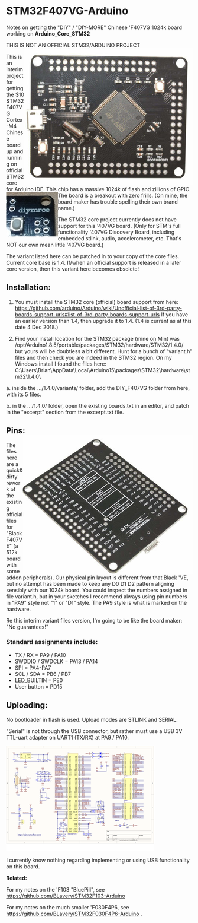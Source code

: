 # STM32F407VG-Arduino
Notes on getting the "DIY" / "DIY-MORE" Chinese 'F407VG 1024k board working on __Arduino_Core_STM32__

THIS IS NOT AN OFFICIAL STM32/ARDUINO PROJECT <img align="right" src="images/ss5.png">

This is an interim project for getting the $10 STM32F407VG Cortex-M4 Chinese board up and running on official STM32 core for Arduino IDE. This chip has a massive 1024k of flash and zillions of GPIO. <img align="left" src="images/j67.jpg">The board is a breakout with zero frills. (On mine, the board maker has trouble spelling their own brand name.)

The STM32 core project currently does not have support for this '407VG board. (Only for STM's full functionality '407VG Discovery Board, including embedded stlink, audio, accelerometer, etc. That's NOT our own mean little '407VG board.) 

The variant listed here can be patched in to your copy of the core files. Current core base is 1.4.  If/when an official support is released in a later core version, then this variant here becomes obsolete!

## Installation:

1. You must install the STM32 core (official) board support from here:
   https://github.com/arduino/Arduino/wiki/Unofficial-list-of-3rd-party-boards-support-urls#list-of-3rd-party-boards-support-urls
   If you have an earlier version than 1.4, then upgrade it to 1.4.  (1.4 is current as at this date 4 Dec 2018.)

2. Find your install location for the STM32 package (mine on Mint was /opt/Arduino1.8.5/portable/packages/STM32/hardware/STM32/1.4.0/
but yours will be doubtless a bit different. Hunt for a bunch of "variant.h" files and then check
you are indeed in the STM32 region. On my Windows install I found the files here:  C:\Users\Brian\AppData\Local\Arduino15\packages\STM32\hardware\stm32\1.4.0\

a. inside the .../1.4.0/variants/ folder, add the DIY_F407VG folder from here, with its 5 files. 

b. in the .../1.4.0/ folder, open the existing boards.txt in an editor, and patch in the "excerpt" section from the excerpt.txt file.

## Pins:<img align="right" src="images/ss7.png">

The files here are a quick&dirty rework of the existing official files for "Black F407VE" (a 512k board with some addon peripherals). Our physical pin layout is different from that Black 'VE, but no attempt has been made to keep any D0 D1 D2 pattern aligning sensibly with our 1024k board. You could inspect the numbers assigned in file variant.h, but in your sketches I recommend always using pin numbers in "PA9" style not "1" or "D1" style. The PA9 style is what is marked on the hardware.

Re this interim variant files version, I'm going to be like the board maker: "No guarantees!"

### Standard assignments include:
 - TX / RX = PA9 / PA10
 - SWDDIO / SWDCLK = PA13 / PA14
 - SPI = PA4-PA7
 - SCL / SDA = PB6 / PB7
 - LED_BUILTIN = PE0
 - User button = PD15
 
 ## Uploading:
 
No bootloader in flash is used.  Upload modes are STLINK and SERIAL. 

"Serial" is not through the USB connector, but rather must use a USB 3V TTL-uart adapter on UART1 (TX/RX) at PA9 / PA10.

 [<img  src="images/DIY-More-STM32F407VGT6s.png">](images/DIY-More-STM32F407VGT6.png)
 
 I currently know nothing regarding implementing or using USB functionality on this board.
 
 
 __Related:__

For my notes on the 'F103 "BluePill", see https://github.com/BLavery/STM32F103-Arduino

For my notes on the much smaller 'F030F4P6, see https://github.com/BLavery/STM32F030F4P6-Arduino .


